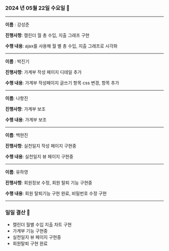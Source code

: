 ### 2024 년 05월 22일 수요일 📆

---

**이름** : 강성준

**진행사항**: 캘린더 월 총 수입, 지출 그래프 구현

**수행 내용**: ajax를 사용해 월 별 총 수입, 지출 그래프로 시각화

---

**이름** : 박진기

**진행사항**: 가계부 작성 페이지 디테일 추가

**수행 내용**: 가계부 작성페이지 글쓰기 항목 css 변경, 항목 추가 

---

**이름**: 나항진

**진행사항**: 가계부 보조

**수행 내용**: 가계부 보조

---

**이름**: 백현진

**진행사항**: 실천일지 작성 페이지 구현중

**수행 내용**: 실천일지 뷰 페이지 구현중


---

**이름**: 유하영

**진행사항**: 회원정보 수정, 회원 탈퇴 기능 구현중

**수행 내용**: 회원 탈퇴기능 구현 완료, 비밀번호 수정 구현

---

### 일일 결산 📝
- 캘린더 월별 수입 지출 차트 구현
- 가계부 기능 구현중
- 실천일지 뷰 페이지 구현중
- 회원탈퇴 구현 완료